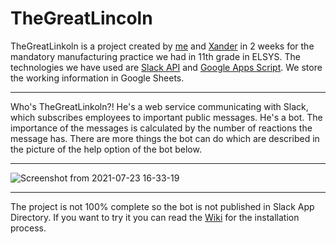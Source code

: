 # TheGreatLincoln

TheGreatLinkoln is a project created by [me](https://github.com/aon2003) and [Xander](https://github.com/Alexander1022) in 2 weeks for the mandatory manufacturing practice we had in 11th grade in ELSYS. The technologies we have used are [Slack API](https://api.slack.com/) and [Google Apps Script](https://www.google.com/script/start/). We store the working information in Google Sheets.

------------

Who's TheGreatLinkoln?! He's a web service communicating with Slack, which subscribes employees to important public messages. He's a bot. The importance of the messages is calculated by the number of reactions the message has. There are more things the bot can do which are described in the picture of the help option of the bot below.

------------

![Screenshot from 2021-07-23 16-33-19](https://user-images.githubusercontent.com/48474870/126790298-b3c3b82e-c9b4-4e60-9aed-e814dd5f33a1.png)

------------

The project is not 100% complete so the bot is not published in Slack App Directory. If you want to try it you can read the [Wiki](https://github.com/aon2003/TheGreatLincoln/wiki) for the installation process.
